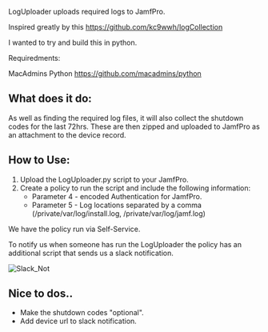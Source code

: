 LogUploader uploads required logs to JamfPro.

Inspired greatly by this https://github.com/kc9wwh/logCollection 

I wanted to try and build this in python.

Requiredments:

MacAdmins Python https://github.com/macadmins/python

## What does it do:
As well as finding the required log files, it will also collect the shutdown codes for the last 72hrs.
These are then zipped and uploaded to JamfPro as an attachment to the device record.

## How to Use:
1. Upload the LogUploader.py script to your JamfPro.
2. Create a policy to run the script and include the following information:
   - Parameter 4 - encoded Authentication for JamfPro.
   - Parameter 5 - Log locations separated by a comma (/private/var/log/install.log, /private/var/log/jamf.log)

We have the policy run via Self-Service.

To notify us when someone has run the LogUploader the policy has an additional script that sends us a slack notification.

![Slack_Not](https://user-images.githubusercontent.com/585423/205630526-f1b9cd26-49f5-4d2b-a516-99d51c076ae2.png)

## Nice to dos.. 
- Make the shutdown codes "optional".
- Add device url to slack notification.
